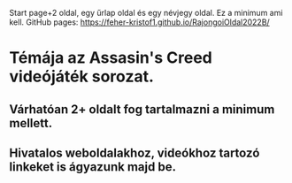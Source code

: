 Start page+2 oldal, egy űrlap oldal és egy névjegy oldal.
Ez a minimum ami kell.
GitHub pages: https://feher-kristof1.github.io/RajongoiOldal2022B/
# Témája az Assasin's Creed videójáték sorozat.
## Várhatóan 2+ oldalt fog tartalmazni a minimum mellett.
## Hivatalos weboldalakhoz, videókhoz tartozó linkeket is ágyazunk majd be.